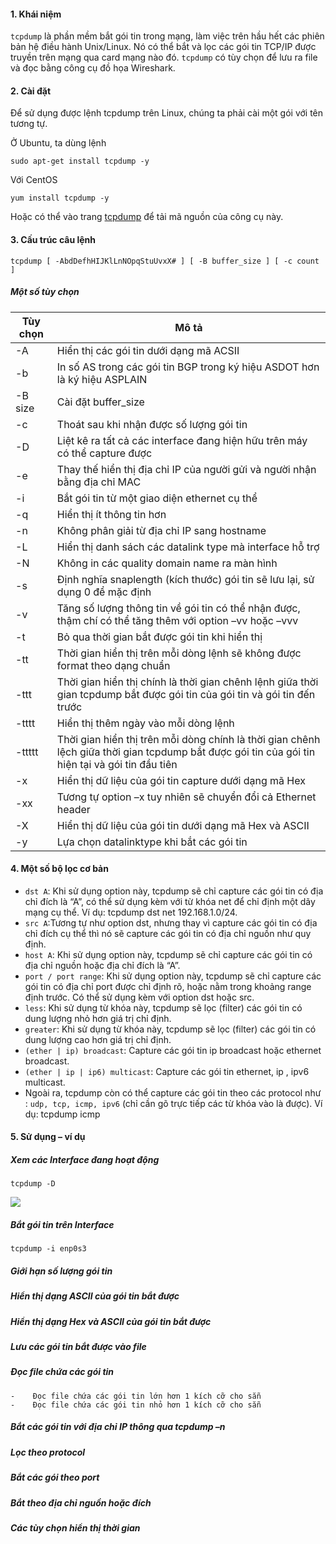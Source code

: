 #### 1.	Khái niệm

`tcpdump` là phần mềm bắt gói tin trong mạng, làm việc trên hầu hết các phiên bản hệ điều hành Unix/Linux. Nó có thể bắt và lọc các gói tin TCP/IP được truyền trên mạng qua card mạng nào đó. `tcpdump` có tùy chọn để lưu ra file và đọc bằng công cụ đồ họa Wireshark.

#### 2.	Cài đặt

Để sử dụng được lệnh tcpdump trên Linux, chúng ta phải cài một gói với tên tương tự.

Ở Ubuntu, ta dùng lệnh

```
sudo apt-get install tcpdump -y
```

Với CentOS

```
yum install tcpdump -y
```

Hoặc có thể vào trang <a href="http://www.tcpdump.org/#latest-release" >tcpdump</a> để tải mã nguồn của công cụ này.

#### 3.	Cấu trúc câu lệnh

```
tcpdump [ -AbdDefhHIJKlLnNOpqStuUvxX# ] [ -B buffer_size ] [ -c count ]
```

##### Một số tùy chọn

| Tùy chọn | Mô tả |
|----------|-------|
| -A | Hiển thị các gói tin dưới dạng mã ACSII |
| -b | In số AS trong các gói tin BGP trong ký hiệu ASDOT hơn là ký hiệu ASPLAIN |
| -B size | Cài đặt buffer_size |
| -c | Thoát sau khi nhận được số lượng gói tin |
| -D | Liệt kê ra tất cả các interface đang hiện hữu trên máy có thể capture được |
| -e | Thay thế hiển thị địa chỉ IP của người gửi và người nhận bằng địa chỉ MAC |
| -i | Bắt gói tin từ một giao diện ethernet cụ thể |
| -q | Hiển thị ít thông tin hơn |
| -n | Không phân giải từ địa chỉ IP sang hostname|
| -L | Hiển thị danh sách các datalink type mà interface hỗ trợ |
| -N | Không in các quality domain name ra màn hình |
| -s | Định nghĩa snaplength (kích thước) gói tin sẽ lưu lại, sử dụng 0 để mặc định |
| -v | Tăng số lượng thông tin về gói tin có thể nhận được, thậm chí có thể tăng thêm với option –vv hoặc –vvv |
| -t | Bỏ qua thời gian bắt được gói tin khi hiển thị |
| -tt | Thời gian hiển thị trên mỗi dòng lệnh sẽ không được format theo dạng chuẩn |
| -ttt | Thời gian hiển thị chính là thời gian chênh lệnh giữa thời gian tcpdump bắt được gói tin của gói tin và gói tin đến trước |
| -tttt | Hiển thị thêm ngày vào mỗi dòng lệnh |
| -ttttt | Thời gian hiển thị trên mỗi dòng chính là thời gian chênh lệch giữa thời gian tcpdump bắt được gói tin của gói tin hiện tại và gói tin đầu tiên |
| -x | Hiển thị dữ liệu của gói tin capture dưới dạng mã Hex |
| -xx | Tương tự option –x tuy nhiên sẽ chuyển đổi cả Ethernet header |
| -X | Hiển thị dữ liệu của gói tin dưới dạng mã Hex và ASCII |
| -y | Lựa chọn datalinktype khi bắt các gói tin |

#### 4.	Một số bộ lọc cơ bản

- `dst A`: Khi sử dụng option này, tcpdump sẽ chỉ capture các gói tin có địa chỉ đích là “A”, có thể sử dụng kèm với từ khóa net để chỉ định một dãy mạng cụ thể. Ví dụ: tcpdump dst net 192.168.1.0/24.
- `src A`:Tương tự như option dst, nhưng thay vì capture các gói tin có địa chỉ đích cụ thể thì nó sẽ capture các gói tin có địa chỉ nguồn như quy định.
- `host A`: Khi sử dụng option này, tcpdump sẽ chỉ capture các gói tin có địa chỉ nguồn hoặc địa chỉ đích là “A”.
- `port / port range`: Khi sử dụng option này, tcpdump sẽ chỉ capture các gói tin có địa chỉ port được chỉ định rõ, hoặc nằm trong khoảng range định trước. Có thể sử dụng kèm với option dst hoặc src.
- `less`: Khi sử dụng từ khóa này, tcpdump sẽ lọc (filter) các gói tin có dung lượng nhỏ hơn giá trị chỉ định.
- `greater`: Khi sử dụng từ khóa này, tcpdump sẽ lọc (filter) các gói tin có dung lượng  cao hơn giá trị chỉ định.
- `(ether | ip) broadcast`: Capture các gói tin ip broadcast hoặc ethernet broadcast.
- `(ether | ip | ip6) multicast`: Capture các gói tin ethernet, ip , ipv6 multicast.
- Ngoài ra, tcpdump còn có thể capture các gói tin theo các protocol như : `udp, tcp, icmp, ipv6`  (chỉ cần gõ trực tiếp các từ khóa vào là được). Ví dụ: tcpdump icmp


#### 5.	Sử dụng – ví dụ
#####	Xem các Interface đang hoạt động

```
tcpdump -D
```

<img src="http://i.imgur.com/wTtQFpe.png" />

#####	Bắt gói tin trên Interface

```
tcpdump -i enp0s3
```

#####	Giới hạn số lượng gói tin
#####	Hiển thị dạng ASCII của gói tin bắt được
#####	Hiển thị dạng Hex và ASCII của gói tin bắt được
#####	Lưu các gói tin bắt được vào file
#####	Đọc file chứa các gói tin
	-	 Đọc file chứa các gói tin lớn hơn 1 kích cỡ cho sẵn
	-	 Đọc file chứa các gói tin nhỏ hơn 1 kích cỡ cho sẵn
#####	Bắt các gói tin với địa chỉ IP thông qua tcpdump –n
#####	Lọc theo protocol
#####	Bắt các gói theo port
#####	Bắt theo địa chỉ nguồn hoặc đích
#####	Các tùy chọn hiển thị thời gian
